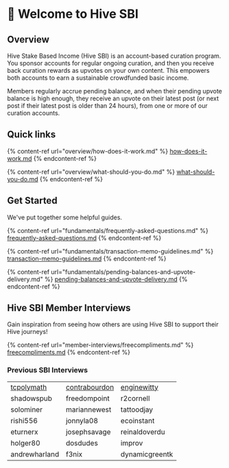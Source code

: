 # 👋 Welcome to Hive SBI

## Overview

Hive Stake Based Income (Hive SBI) is an account-based curation program. You sponsor accounts for regular ongoing curation, and then you receive back curation rewards as upvotes on your own content. This empowers both accounts to earn a sustainable crowdfunded basic income.

Members regularly accrue pending balance, and when their pending upvote balance is high enough, they receive an upvote on their latest post (or next post if their latest post is older than 24 hours), from one or more of our curation accounts.

## Quick links

{% content-ref url="overview/how-does-it-work.md" %}
[how-does-it-work.md](overview/how-does-it-work.md)
{% endcontent-ref %}

{% content-ref url="overview/what-should-you-do.md" %}
[what-should-you-do.md](overview/what-should-you-do.md)
{% endcontent-ref %}

## Get Started

We've put together some helpful guides.

{% content-ref url="fundamentals/frequently-asked-questions.md" %}
[frequently-asked-questions.md](fundamentals/frequently-asked-questions.md)
{% endcontent-ref %}

{% content-ref url="fundamentals/transaction-memo-guidelines.md" %}
[transaction-memo-guidelines.md](fundamentals/transaction-memo-guidelines.md)
{% endcontent-ref %}

{% content-ref url="fundamentals/pending-balances-and-upvote-delivery.md" %}
[pending-balances-and-upvote-delivery.md](fundamentals/pending-balances-and-upvote-delivery.md)
{% endcontent-ref %}

## Hive SBI Member Interviews

Gain inspiration from seeing how others are using Hive SBI to support their Hive journeys!

{% content-ref url="member-interviews/freecompliments.md" %}
[freecompliments.md](member-interviews/freecompliments.md)
{% endcontent-ref %}

### Previous SBI Interviews

|                                               |                                                     |                                                 |
| --------------------------------------------- | --------------------------------------------------- | ----------------------------------------------- |
| [tcpolymath](member-interviews/tcpolymath.md) | [contrabourdon](member-interviews/contrabourdon.md) | [enginewitty](member-interviews/enginewitty.md) |
| shadowspub                                    | freedompoint                                        | r2cornell                                       |
| solominer                                     | mariannewest                                        | tattoodjay                                      |
| rishi556                                      | jonnyla08                                           | ecoinstant                                      |
| eturnerx                                      | josephsavage                                        | reinaldoverdu                                   |
| holger80                                      | dosdudes                                            | improv                                          |
| andrewharland                                 | f3nix                                               | dynamicgreentk                                  |


